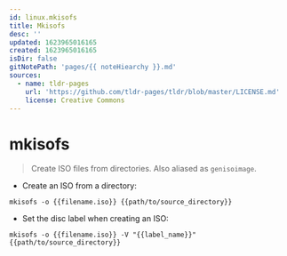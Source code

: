 ```yaml
---
id: linux.mkisofs
title: Mkisofs
desc: ''
updated: 1623965016165
created: 1623965016165
isDir: false
gitNotePath: 'pages/{{ noteHiearchy }}.md'
sources:
  - name: tldr-pages
    url: 'https://github.com/tldr-pages/tldr/blob/master/LICENSE.md'
    license: Creative Commons
---
```

# mkisofs

> Create ISO files from directories.
> Also aliased as `genisoimage`.

- Create an ISO from a directory:

`mkisofs -o {{filename.iso}} {{path/to/source_directory}}`

- Set the disc label when creating an ISO:

`mkisofs -o {{filename.iso}} -V "{{label_name}}" {{path/to/source_directory}}`

